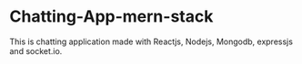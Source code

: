 # Chatting-App-mern-stack
This is chatting application made with Reactjs, Nodejs, Mongodb, expressjs and socket.io.
